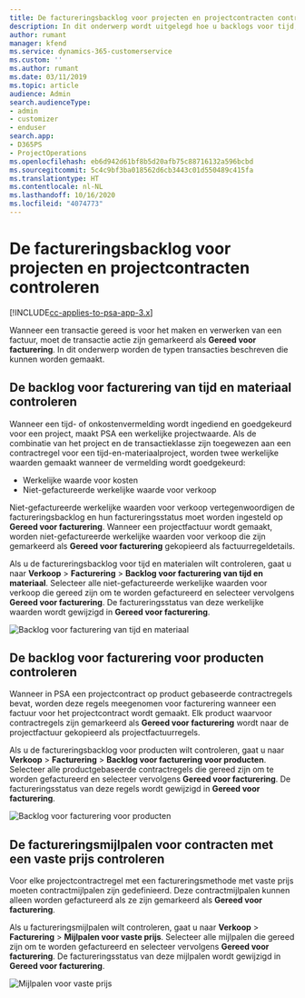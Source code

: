 ```yaml
---
title: De factureringsbacklog voor projecten en projectcontracten controleren
description: In dit onderwerp wordt uitgelegd hoe u backlogs voor tijd, onkosten en producten bekijkt en hoe u deze markeert als gereed voor facturering.
author: rumant
manager: kfend
ms.service: dynamics-365-customerservice
ms.custom: ''
ms.author: rumant
ms.date: 03/11/2019
ms.topic: article
audience: Admin
search.audienceType:
- admin
- customizer
- enduser
search.app:
- D365PS
- ProjectOperations
ms.openlocfilehash: eb6d942d61bf8b5d20afb75c88716132a596bcbd
ms.sourcegitcommit: 5c4c9bf3ba018562d6cb3443c01d550489c415fa
ms.translationtype: HT
ms.contentlocale: nl-NL
ms.lasthandoff: 10/16/2020
ms.locfileid: "4074773"
---
```

# <a name="review-the-invoicing-backlog-on-projects-and-project-contracts"></a>De factureringsbacklog voor projecten en projectcontracten controleren

[!INCLUDE[cc-applies-to-psa-app-3.x](../includes/cc-applies-to-psa-app-3x.md)]

Wanneer een transactie gereed is voor het maken en verwerken van een factuur, moet de transactie actie zijn gemarkeerd als **Gereed voor facturering**. In dit onderwerp worden de typen transacties beschreven die kunnen worden gemaakt.

## <a name="review-the-time-and-material-billing-backlog"></a>De backlog voor facturering van tijd en materiaal controleren

Wanneer een tijd- of onkostenvermelding wordt ingediend en goedgekeurd voor een project, maakt PSA een werkelijke projectwaarde. Als de combinatie van het project en de transactieklasse zijn toegewezen aan een contractregel voor een tijd-en-materiaalproject, worden twee werkelijke waarden gemaakt wanneer de vermelding wordt goedgekeurd:

- Werkelijke waarde voor kosten 
- Niet-gefactureerde werkelijke waarde voor verkoop

Niet-gefactureerde werkelijke waarden voor verkoop vertegenwoordigen de factureringsbacklog en hun factureringsstatus moet worden ingesteld op **Gereed voor facturering**. Wanneer een projectfactuur wordt gemaakt, worden niet-gefactureerde werkelijke waarden voor verkoop die zijn gemarkeerd als **Gereed voor facturering** gekopieerd als factuurregeldetails.

Als u de factureringsbacklog voor tijd en materialen wilt controleren, gaat u naar **Verkoop** \> **Facturering** \> **Backlog voor facturering van tijd en materiaal**. Selecteer alle niet-gefactureerde werkelijke waarden voor verkoop die gereed zijn om te worden gefactureerd en selecteer vervolgens **Gereed voor facturering**. De factureringsstatus van deze werkelijke waarden wordt gewijzigd in **Gereed voor facturering**.

![Backlog voor facturering van tijd en materiaal](media/TMBacklog.png)

## <a name="review-the-product-billing-backlog"></a>De backlog voor facturering voor producten controleren

Wanneer in PSA een projectcontract op product gebaseerde contractregels bevat, worden deze regels meegenomen voor facturering wanneer een factuur voor het projectcontract wordt gemaakt. Elk product waarvoor contractregels zijn gemarkeerd als **Gereed voor facturering** wordt naar de projectfactuur gekopieerd als projectfactuurregels.

Als u de factureringsbacklog voor producten wilt controleren, gaat u naar **Verkoop** \> **Facturering** \> **Backlog voor facturering voor producten**. Selecteer alle productgebaseerde contractregels die gereed zijn om te worden gefactureerd en selecteer vervolgens **Gereed voor facturering**. De factureringsstatus van deze regels wordt gewijzigd in **Gereed voor facturering**.

![Backlog voor facturering voor producten](media/ProductBacklog.png)

## <a name="review-billing-milestones-on-fixed-price-contracts"></a>De factureringsmijlpalen voor contracten met een vaste prijs controleren

Voor elke projectcontractregel met een factureringsmethode met vaste prijs moeten contractmijlpalen zijn gedefinieerd. Deze contractmijlpalen kunnen alleen worden gefactureerd als ze zijn gemarkeerd als **Gereed voor facturering**. 

Als u factureringsmijlpalen wilt controleren, gaat u naar **Verkoop** \> **Facturering** \> **Mijlpalen voor vaste prijs**. Selecteer alle mijlpalen die gereed zijn om te worden gefactureerd en selecteer vervolgens **Gereed voor facturering**. De factureringsstatus van deze mijlpalen wordt gewijzigd in **Gereed voor facturering**.

![Mijlpalen voor vaste prijs](media/FPBacklog.png)
